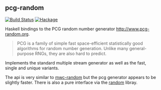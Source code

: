 ## pcg-random

[![Build Status](https://travis-ci.org/cchalmers/pcg-random.svg)](https://travis-ci.org/cchalmers/pcg-random)
[![Hackage](https://img.shields.io/hackage/v/pcg-random.svg?style=flat)](https://hackage.haskell.org/package/pcg-random)

Haskell bindings to the PCG random number generator http://www.pcg-random.org.

> PCG is a family of simple fast space-efficient statistically good algorithms for random number generation. Unlike many general-purpose RNGs, they are also hard to predict.

Implements the standard multiple stream generator as well as the fast, single and unique variants.

The api is very similar to [mwc-random] but the pcg generator appears to be slightly faster. There is also a pure interface via the [random] libray.

[mwc-random]: https://hackage.haskell.org/package/mwc-random
[random]: http://hackage.haskell.org/package/random
